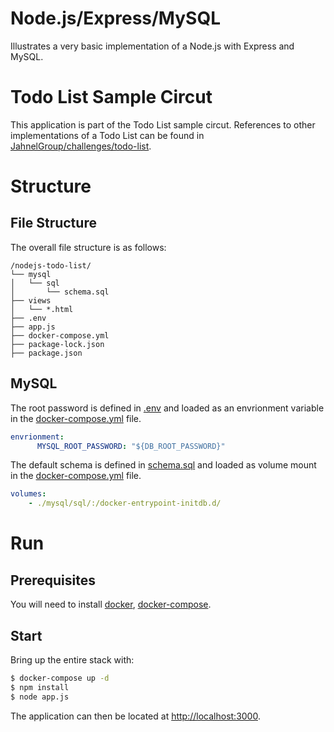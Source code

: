 Node.js/Express/MySQL
===================================
Illustrates a very basic implementation of a Node.js with Express and MySQL.

# Todo List Sample Circut

This application is part of the Todo List sample circut. References to other implementations of a Todo List can be found in [JahnelGroup/challenges/todo-list](https://github.com/JahnelGroup/challenges/tree/master/todo-list).

# Structure

## File Structure

The overall file structure is as follows:

```text
/nodejs-todo-list/
└── mysql
│   └── sql
│       └── schema.sql
├── views
│   └── *.html
├── .env
├── app.js
├── docker-compose.yml
├── package-lock.json
├── package.json
```

## MySQL

The root password is defined in [.env](./.env) and loaded as an envrionment variable in the [docker-compose.yml](./docker-compose.yml) file.

```yml
envrionment:
      MYSQL_ROOT_PASSWORD: "${DB_ROOT_PASSWORD}"
```

The default schema is defined in [schema.sql](./mysql/sql/schema.sql) and loaded as volume mount in the [docker-compose.yml](./docker-compose.yml) file.

```yml
volumes:
    - ./mysql/sql/:/docker-entrypoint-initdb.d/
```

# Run

## Prerequisites

You will need to install [docker](https://docs.docker.com/install/), [docker-compose](https://docs.docker.com/compose/install).

## Start

Bring up the entire stack with:

```bash
$ docker-compose up -d
$ npm install
$ node app.js
```

The application can then be located at [http://localhost:3000](http://localhost:3000).